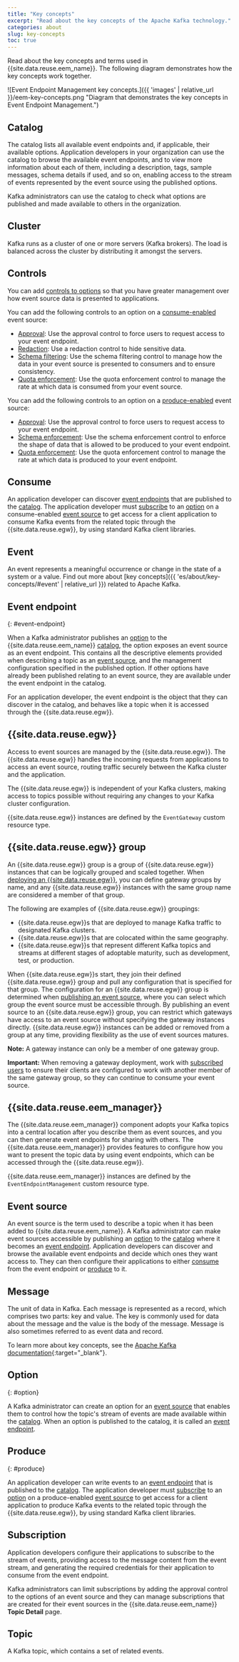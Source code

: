 ```yaml
---
title: "Key concepts"
excerpt: "Read about the key concepts of the Apache Kafka technology."
categories: about
slug: key-concepts
toc: true
---
```


Read about the key concepts and terms used in {{site.data.reuse.eem_name}}. The following diagram demonstrates how the key concepts work together.

![Event Endpoint Management key concepts.]({{ 'images' | relative_url }}/eem-key-concepts.png "Diagram that demonstrates the key concepts in Event Endpoint Management.")


## Catalog

The catalog lists all available event endpoints and, if applicable, their available options. Application developers in your organization can use the catalog to browse the available event endpoints, and to view more information about each of them, including a description, tags, sample messages, schema details if used, and so on, enabling access to the stream of events represented by the event source using the published options.

Kafka administrators can use the catalog to check what options are published and made available to others in the organization.

## Cluster

Kafka runs as a cluster of one or more servers (Kafka brokers). The load is balanced across the cluster by distributing it amongst the servers.

## Controls

You can add [controls to options](../../describe/option-controls) so that you have greater management over how event source data is presented to applications.

You can add the following controls to an option on a [consume-enabled](#consume) event source:

   * [Approval](../../describe/option-controls#approval-controls): Use the approval control to force users to request access to your event endpoint.
   * [Redaction](../../describe/option-controls#redaction): Use a redaction control to hide sensitive data.
   * [Schema filtering](../../describe/option-controls#schema-filter): Use the schema filtering control to manage how the data in your event source is presented to consumers and to ensure consistency.
   * [Quota enforcement](../../describe/option-controls#quota-consume): Use the quota enforcement control to manage the rate at which data is consumed from your event source.

You can add the following controls to an option on a [produce-enabled](#produce) event source:

   * [Approval](../../describe/option-controls#approval-controls): Use the approval control to force users to request access to your event endpoint.
   * [Schema enforcement](../../describe/option-controls#schema-enforcement): Use the schema enforcement control to enforce the shape of data that is allowed to be produced to your event endpoint.
   * [Quota enforcement](../../describe/option-controls#quota-produce): Use the quota enforcement control to manage the rate at which data is produced to your event endpoint.


## Consume

An application developer can discover [event endpoints](#event-endpoints) that are published to the [catalog](#catalog). The application developer must [subscribe](#subscription) to an [option](#option) on a consume-enabled [event source](#event-source) to get access for a client application to consume Kafka events from the related topic through the {{site.data.reuse.egw}}, by using standard Kafka client libraries.

## Event

An event represents a meaningful occurrence or change in the state of a system or a value. Find out more about [key concepts]({{ 'es/about/key-concepts/#event' | relative_url }}) related to Apache Kafka.

## Event endpoint
{: #event-endpoint}

When a Kafka administrator publishes an [option](#option) to the {{site.data.reuse.eem_name}} [catalog](#catalog), the option exposes an event source as an event endpoint. This contains all the descriptive elements provided when describing a topic as an [event source](#event-source), and the management configuration specified in the published option. If other options have already been published relating to an event source, they are available under the event endpoint in the catalog.

For an application developer, the event endpoint is the object that they can discover in the catalog, and behaves like a topic when it is accessed through the {{site.data.reuse.egw}}.

## {{site.data.reuse.egw}}

Access to event sources are managed by the {{site.data.reuse.egw}}. The {{site.data.reuse.egw}} handles the incoming requests from applications to access an event source, routing traffic securely between the Kafka cluster and the application.

The {{site.data.reuse.egw}} is independent of your Kafka clusters, making access to topics possible without requiring any changes to your Kafka cluster configuration.

{{site.data.reuse.egw}} instances are defined by the `EventGateway` custom resource type.

## {{site.data.reuse.egw}} group

An {{site.data.reuse.egw}} group is a group of {{site.data.reuse.egw}} instances that can be logically grouped and scaled together. When [deploying an {{site.data.reuse.egw}}](../../installing/deploy-gateways), you can define gateway groups by name, and any {{site.data.reuse.egw}} instances with the same group name are considered a member of that group.

The following are examples of {{site.data.reuse.egw}} groupings:


- {{site.data.reuse.egw}}s that are deployed to manage Kafka traffic to designated Kafka clusters.
- {{site.data.reuse.egw}}s that are colocated within the same geography.
- {{site.data.reuse.egw}}s that represent different Kafka topics and streams at different stages of adoptable maturity, such as development, test, or production.


When {{site.data.reuse.egw}}s start, they join their defined {{site.data.reuse.egw}} group and pull any configuration that is specified for that group. The configuration for an {{site.data.reuse.egw}} group is determined when [publishing an event source](../../describe/publishing-options), where you can select which group the event source must be accessible through. By publishing an event source to an {{site.data.reuse.egw}} group, you can restrict which gateways have access to an event source without specifying the gateway instances directly. {{site.data.reuse.egw}} instances can be added or removed from a group at any time, providing flexibility as the use of event sources matures.

**Note:** A gateway instance can only be a member of one gateway group.

**Important:** When removing a gateway deployment, work with [subscribed users](../../describe/managing-user-access-to-options) to ensure their clients are configured to work with another member of the same gateway group, so they can continue to consume your event source.

## {{site.data.reuse.eem_manager}}

The {{site.data.reuse.eem_manager}} component adopts your Kafka topics into a central location after you describe them as event sources, and you can then generate event endpoints for sharing with others. The {{site.data.reuse.eem_manager}} provides features to configure how you want to present the topic data by using event endpoints, which can be accessed through the {{site.data.reuse.egw}}.

{{site.data.reuse.eem_manager}} instances are defined by the `EventEndpointManagement` custom resource type.

## Event source

An event source is the term used to describe a topic when it has been added to {{site.data.reuse.eem_name}}. A Kafka administrator can make event sources accessible by publishing an [option](#option) to the [catalog](#catalog) where it becomes an [event endpoint](#event-endpoint). Application developers can discover and browse the available event endpoints and decide which ones they want access to. They can then configure their applications to either [consume](#consume) from the event endpoint or [produce](#produce) to it.

## Message

The unit of data in Kafka. Each message is represented as a record, which comprises two parts: key and value. The key is commonly used for data about the message and the value is the body of the message. Message is also sometimes referred to as event data and record.

To learn more about key concepts, see the [Apache Kafka documentation](http://kafka.apache.org/documentation.html){:target="_blank"}.

## Option
{: #option}

A Kafka administrator can create an option for an [event source](#event-source) that enables them to control how the topic's stream of events are made available within the [catalog](#catalog). When an option is published to the catalog, it is called an [event endpoint](#event-endpoint).

## Produce
{: #produce}

An application developer can write events to an [event endpoint](#event-endpoints) that is published to the [catalog](#catalog). The application developer must [subscribe](#subscription) to an [option](#option) on a produce-enabled [event source](#event-source) to get access for a client application to produce Kafka events to the related topic through the {{site.data.reuse.egw}}, by using standard Kafka client libraries.

## Subscription

Application developers configure their applications to subscribe to the stream of events, providing access to the message content from the event stream, and generating the required credentials for their application to consume from the event endpoint. 

Kafka administrators can limit subscriptions by adding the approval control to the options of an event source and they can manage subscriptions that are created for their event sources in the {{site.data.reuse.eem_name}} **Topic Detail** page.

## Topic

A Kafka topic, which contains a set of related events.
